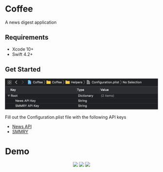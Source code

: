 # Coffee
A news digest application 


## Requirements
- Xcode 10+
- Swift 4.2+

## Get Started
<p align="center">
 <img src = "/Demo/config.png"> 
</p>
Fill out the Configuration.plist file with the following API keys

- [News API](https://newsapi.org) 
- [SMMRY](https://smmry.com/api)

# Demo
<p align="center">
 <img src = "/Demo/Demo.gif" height = "550"> <img src = "/Demo/Demo2.gif" height = "550"> <img src = "/Demo/StretchHeaders.gif" height = "550"> 
</p>
